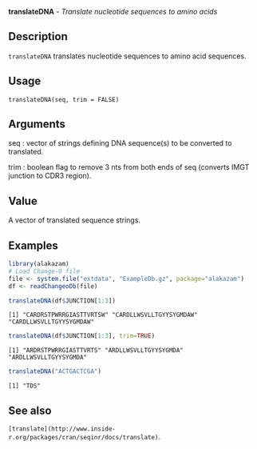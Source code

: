 





**translateDNA** - *Translate nucleotide sequences to amino acids*

Description
--------------------

`translateDNA` translates nucleotide sequences to amino acid sequences.


Usage
--------------------
```
translateDNA(seq, trim = FALSE)
```

Arguments
-------------------

seq
:   vector of strings defining DNA sequence(s) to be converted to translated.

trim
:   boolean flag to remove 3 nts from both ends of seq
(converts IMGT junction to CDR3 region).



Value
-------------------

A vector of translated sequence strings.



Examples
-------------------

```R
library(alakazam)
# Load Change-O file
file <- system.file("extdata", "ExampleDb.gz", package="alakazam")
df <- readChangeoDb(file)

translateDNA(df$JUNCTION[1:3])

```


```
[1] "CARDRSTPWRRGIASTTVRTSW" "CARDLLWSVLLTGYYSYGMDAW" "CARDLLWSVLLTGYYSYGMDAW"

```


```R
translateDNA(df$JUNCTION[1:3], trim=TRUE)

```


```
[1] "ARDRSTPWRRGIASTTVRTS" "ARDLLWSVLLTGYYSYGMDA" "ARDLLWSVLLTGYYSYGMDA"

```


```R
translateDNA("ACTGACTCGA")
```


```
[1] "TDS"

```



See also
-------------------

`[translate](http://www.inside-r.org/packages/cran/seqinr/docs/translate)`.



